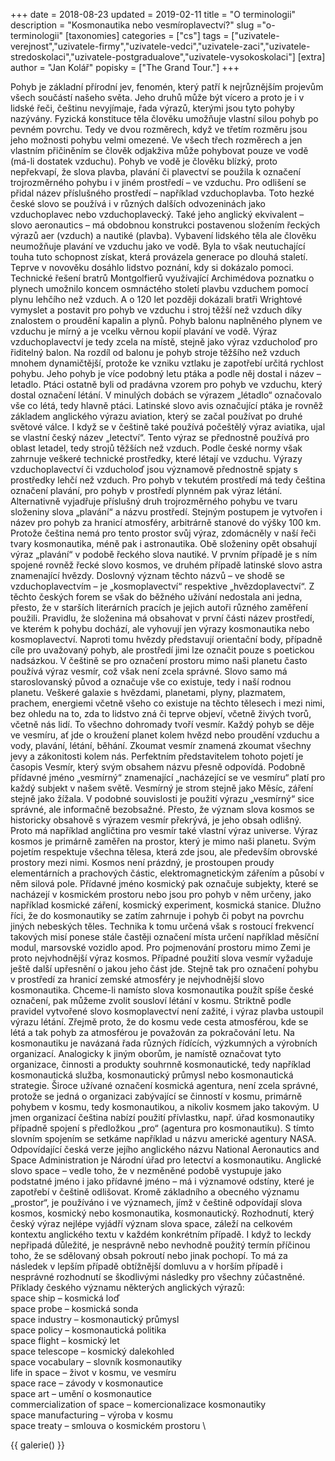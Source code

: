 +++
date = 2018-08-23
updated = 2019-02-11
title = "O terminologii"
description = "Kosmonautika nebo vesmíroplavectví?"
slug ="o-terminologii"
[taxonomies]
categories = ["cs"]
tags = ["uzivatele-verejnost","uzivatele-firmy","uzivatele-vedci","uzivatele-zaci","uzivatele-stredoskolaci","uzivatele-postgradualove","uzivatele-vysokoskolaci"]
[extra]
author = "Jan Kolář"
popisky = ["The Grand Tour."]
+++

Pohyb je základní přírodní jev, fenomén, který patří k nejrůznějším projevům všech součástí našeho světa. Jeho druhů může být vícero a proto je i v lidské řeči, češtinu nevyjímaje, řada výrazů, kterými jsou tyto pohyby nazývány. Fyzická konstituce těla člověku umožňuje vlastní silou pohyb po pevném povrchu. Tedy ve dvou rozměrech, když ve třetím rozměru jsou jeho možnosti pohybu velmi omezené. Ve všech třech rozměrech a jen vlastním přičiněním se člověk odjakživa může pohybovat pouze ve vodě (má-li dostatek vzduchu). Pohyb ve vodě je člověku blízký, proto nepřekvapí, že slova plavba, plavání či plavectví se použila k označení trojrozměrného pohybu i v jiném prostředí – ve vzduchu. Pro odlišení se přidal název příslušného prostředí – například vzduchoplavba. Toto hezké české slovo se používá i v různých dalších odvozeninách jako vzduchoplavec nebo vzduchoplavecký. Také jeho anglický ekvivalent – slovo aeronautics – má obdobnou konstrukci postavenou složením řeckých výrazů aer (vzduch) a nautiké (plavba). Vybavení lidského těla ale člověku neumožňuje plavání ve vzduchu jako ve vodě. Byla to však neutuchající touha tuto schopnost získat, která provázela generace po dlouhá staletí. Teprve v novověku dosáhlo lidstvo poznání, kdy si dokázalo pomoci. Technické řešení bratrů Montgolfierů využívající Archimédova poznatku o plynech umožnilo koncem osmnáctého století plavbu vzduchem pomocí plynu lehčího než vzduch. A o 120 let později dokázali bratři Wrightové vymyslet a postavit pro pohyb ve vzduchu i stroj těžší než vzduch díky znalostem o proudění kapalin a plynů. Pohyb balonu naplněného plynem ve vzduchu je mírný a je vcelku věrnou kopií plavání ve vodě. Výraz vzduchoplavectví je tedy zcela na místě, stejně jako výraz vzducholoď pro řiditelný balon. Na rozdíl od balonu je pohyb stroje těžšího než vzduch mnohem dynamičtější, protože ke vzniku vztlaku je zapotřebí určitá rychlost pohybu. Jeho pohyb je více podobný letu ptáka a podle něj dostal i název – letadlo. Ptáci ostatně byli od pradávna vzorem pro pohyb ve vzduchu, který dostal označení létání. V minulých dobách se výrazem „létadlo“ označovalo vše co létá, tedy hlavně ptáci. Latinské slovo avis označující ptáka je rovněž základem anglického výrazu aviation, který se začal používat po druhé světové válce. I když se v češtině také používá počeštělý výraz aviatika, ujal se vlastní český název „letectví“. Tento výraz se přednostně používá pro oblast letadel, tedy strojů těžších než vzduch. Podle české normy však zahrnuje veškeré technické prostředky, které létají ve vzduchu. Výrazy vzduchoplavectví či vzducholoď jsou významově přednostně spjaty s prostředky lehčí než vzduch. Pro pohyb v tekutém prostředí má tedy čeština označení plavání, pro pohyb v prostředí plynném pak výraz létání. Alternativně vyjadřuje příslušný druh trojrozměrného pohybu ve tvaru složeniny slova „plavání“ a názvu prostředí. Stejným postupem je vytvořen i název pro pohyb za hranicí atmosféry, arbitrárně stanové do výšky 100 km. Protože čeština nemá pro tento prostor svůj výraz, zdomácněly v naší řeči tvary kosmonautika, méně pak i astronautika. Obě složeniny opět obsahují výraz „plavání“ v podobě řeckého slova nautiké. V prvním případě je s ním spojené rovněž řecké slovo kosmos, ve druhém případě latinské slovo astra znamenající hvězdy. Doslovný význam těchto názvů – ve shodě se vzduchoplavectvím – je „kosmoplavectví“ respektive „hvězdoplavectví“. Z těchto českých forem se však do běžného užívání nedostala ani jedna, přesto, že v starších literárních pracích je jejich autoři různého zaměření použili. Pravidlu, že složenina má obsahovat v první části název prostředí, ve kterém k pohybu dochází, ale vyhovují jen výrazy kosmonautika nebo kosmoplavectví. Naproti tomu hvězdy představují orientační body, případně cíle pro uvažovaný pohyb, ale prostředí jimi lze označit pouze s poetickou nadsázkou. V češtině se pro označení prostoru mimo naši planetu často používá výraz vesmír, což však není zcela správné. Slovo samo má staroslovanský původ a označuje vše co existuje, tedy i naší rodnou planetu. Veškeré galaxie s hvězdami, planetami, plyny, plazmatem, prachem, energiemi včetně všeho co existuje na těchto tělesech i mezi nimi, bez ohledu na to, zda to lidstvo zná či teprve objeví, včetně živých tvorů, včetně nás lidí. To všechno dohromady tvoří vesmír. Každý pohyb se děje ve vesmíru, ať jde o kroužení planet kolem hvězd nebo proudění vzduchu a vody, plavání, létání, běhání. Zkoumat vesmír znamená zkoumat všechny jevy a zákonitosti kolem nás. Perfektním představitelem tohoto pojetí je časopis Vesmír, který svým obsahem názvu přesně odpovídá. Podobně přídavné jméno „vesmírný“ znamenající „nacházející se ve vesmíru“ platí pro každý subjekt v našem světě. Vesmírný je strom stejně jako Měsíc, záření stejně jako žížala. V podobné souvislosti je použití výrazu „vesmírný“ sice správné, ale informačně bezobsažné. Přesto, že význam slova kosmos se historicky obsahově s výrazem vesmír překrývá, je jeho obsah odlišný. Proto má například angličtina pro vesmír také vlastní výraz universe. Výraz kosmos je primárně zaměřen na prostor, který je mimo naši planetu. Svým pojetím respektuje všechna tělesa, která zde jsou, ale především obrovské prostory mezi nimi. Kosmos není prázdný, je prostoupen proudy elementárních a prachových částic, elektromagnetickým zářením a působí v něm silová pole. Přídavné jméno kosmický pak označuje subjekty, které se nacházejí v kosmickém prostoru nebo jsou pro pohyb v něm určeny, jako například kosmické záření, kosmický experiment, kosmická stanice. Dlužno říci, že do kosmonautiky se zatím zahrnuje i pohyb či pobyt na povrchu jiných nebeských těles. Technika k tomu určená však s rostoucí frekvencí takových misí ponese stále častěji označení místa určení například měsíční modul, marsovské vozidlo apod. Pro pojmenování prostoru mimo Zemi je proto nejvhodnější výraz kosmos. Případné použití slova vesmír vyžaduje ještě další upřesnění o jakou jeho část jde. Stejně tak pro označení pohybu v prostředí za hranicí zemské atmosféry je nejvhodnější slovo kosmonautika. Chceme-li namísto slova kosmonautika použít spíše české označení, pak můžeme zvolit sousloví létání v kosmu. Striktně podle pravidel vytvořené slovo kosmoplavectví není zažité, i výraz plavba ustoupil výrazu létání. Zřejmě proto, že do kosmu vede cesta atmosférou, kde se létá a tak pohyb za atmosférou je považován za pokračování letu. Na kosmonautiku je navázaná řada různých řídících, výzkumných a výrobních organizací. Analogicky k jiným oborům, je namístě označovat tyto organizace, činnosti a produkty souhrnně kosmonautické, tedy například kosmonautická služba, kosmonautický průmysl nebo kosmonautická strategie. Široce užívané označení kosmická agentura, není zcela správné, protože se jedná o organizaci zabývající se činností v kosmu, primárně pohybem v kosmu, tedy kosmonautikou, a nikoliv kosmem jako takovým. U jmen organizací čeština nabízí použití přívlastku, např. úřad kosmonautiky případně spojení s předložkou „pro“ (agentura pro kosmonautiku). S tímto slovním spojením se setkáme například u názvu americké agentury NASA. Odpovídající česká verze jejího anglického názvu National Aeronautics and Space Administration je Národní úřad pro letectví a kosmonautiku. Anglické slovo space – vedle toho, že v nezměněné podobě vystupuje jako podstatné jméno i jako přídavné jméno – má i významové odstíny, které je zapotřebí v češtině odlišovat. Kromě základního a obecného významu „prostor“, je používáno i ve významech, jímž v češtině odpovídají slova kosmos, kosmický nebo kosmonautika, kosmonautický. Rozhodnutí, který český výraz nejlépe vyjádří význam slova space, záleží na celkovém kontextu anglického textu v každém konkrétním případě. I když to leckdy nepřipadá důležité, je nesprávně nebo nevhodně použitý termín příčinou toho, že se sdělovaný obsah pokroutí nebo jinak pochopí. To má za následek v lepším případě obtížnější domluvu a v horším případě i nesprávné rozhodnutí se škodlivými následky pro všechny zúčastněné. Příklady českého významu některých anglických výrazů: \
space ship – kosmická loď \
space probe – kosmická sonda \
space industry – kosmonautický průmysl \
space policy – kosmonautická politika \
space flight – kosmický let \
space telescope – kosmický dalekohled \
space vocabulary – slovník kosmonautiky \
life in space – život v kosmu, ve vesmíru \
space race – závody v kosmonautice \
space art – umění o kosmonautice \
commercialization of space – komercionalizace kosmonautiky \
space manufacturing – výroba v kosmu \
space treaty – smlouva o kosmickém prostoru \

{{ galerie() }}
